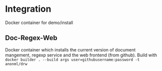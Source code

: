 # Integration
Docker container for demo/install

## Doc-Regex-Web
Docker container which installs the current version of document mangement, regexp service and the web frontend (from github).
Build with ``docker builder . --build args user=githubusername:password -t anonml/drw``
